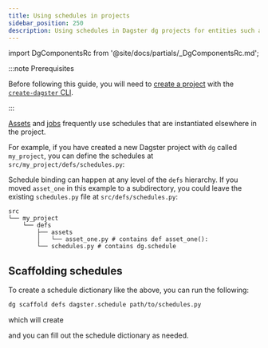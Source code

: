 ```yaml
---
title: Using schedules in projects
sidebar_position: 250
description: Using schedules in Dagster dg projects for entities such as assets and jobs.
---
```


import DgComponentsRc from '@site/docs/partials/\_DgComponentsRc.md';

<DgComponentsRc />

:::note Prerequisites

Before following this guide, you will need to [create a project](/guides/build/projects/creating-a-new-project) with the [`create-dagster` CLI](/api/dg/create-dagster).

:::

[Assets](/guides/build/assets) and [jobs](/guides/build/jobs) frequently use schedules that are instantiated elsewhere in the project.

For example, if you have created a new Dagster project with `dg` called `my_project`, you can define the schedules at `src/my_project/defs/schedules.py`:

Schedule binding can happen at any level of the `defs` hierarchy. If you moved `asset_one` in this example to a subdirectory, you could leave the existing `schedules.py` file at `src/defs/schedules.py`:

```
src
└── my_project
    └── defs
        ├── assets
        │   └── asset_one.py # contains def asset_one():
        └── schedules.py # contains dg.schedule
```

## Scaffolding schedules

To create a schedule dictionary like the above, you can run the following:

```bash
dg scaffold defs dagster.schedule path/to/schedules.py
```

which will create

<CodeExample path="docs_snippets/docs_snippets/concepts/automate/scaffolded-schedule-defs.py"  title="src/<project_name>/defs/schedules.py" />

and you can fill out the schedule dictionary as needed.
